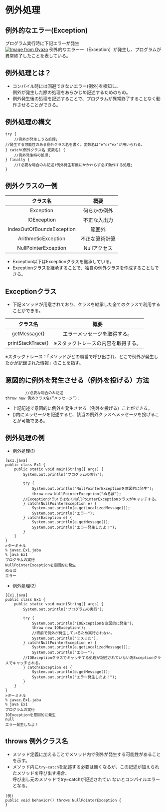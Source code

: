 # 例外処理  
## 例外的なエラー(Exception)  
プログラム実行時に下記エラーが発生  
[![Image from Gyazo](https://i.gyazo.com/2a962d984a93b6dfe421f579e7cde471.png)](https://gyazo.com/2a962d984a93b6dfe421f579e7cde471)
例外的なエラーー（Exception）が発生し、プログラムが異常終了したことを表している。  

## 例外処理とは？  
* コンパイル時には回避できないエラー(例外)を検知し、<br>例外が発生した際の処理をあらかじめ記述するためのもの。  
* 例外発生後の処理を記述することで、プログラムが異常終了することなく動作させることができる。  

## 例外処理の構文  
```
try {
    //例外が発生しうる処理;
//発生する可能性のある例外クラス名を書く。変数名は"e"or"ex"が用いられる。
} catch(例外クラス名 変数名) {
    //例外発生時の処理;
} finally {
    //(必要な場合のみ記述)例外発生有無にかかわらず必ず動作する処理;
}
```

## 例外クラスの一例  
| クラス名|概要|
|:--:|:--:|
|Exception| 何らかの例外|
|IOException |不正な入出力|
|IndexOutOfBoundsException |範囲外|
|ArithmeticException| 不正な算術計算|
|NullPointerException| Nullアクセス|  

* Exception以下はExceptionクラスを継承している。  
* Exceptionクラスを継承することで、独自の例外クラスを作成することもできる。

## Exceptionクラス  
* 下記メソッドが用意されており、クラスを継承した全てのクラスで利用することができる。  

| クラス名|概要|
|:--:|:--:|
|getMessage()| エラーメッセージを取得する。|
|printStackTrace() |※スタックトレースの内容を取得する。|

※スタックトレース：「メソッドがどの順番で呼び出され、どこで例外が発生したかが記録された情報」のことを指す。  

## 意図的に例外を発生させる（例外を投げる）方法  
```
         //必要な場合のみ記述
throw new 例外クラス名(“メッセージ“);
```
* 上記記述で意図的に例外を発生させる（例外を投げる）ことができる。  
* ()内にメッセージを記述すると、該当の例外クラスへメッセージを投げることが可能である。  

## 例外処理の例  
* 例外処理(1)
```
[Ex1.java]
public class Ex1 {
    public static void main(String[] args) {
        System.out.println("プログラムの実行");

        try {
            System.out.println("NullPointerExceptionを意図的に発生");
            throw new NullPointerException("ぬるぽ");
        //ExceptionクラスではなくNullPointerExceptionクラスがキャッチする。
        } catch(NullPointerException e) {
            System.out.println(e.getLocalizedMessage());
            System.out.println("エラー");
        } catch(Exception e) {
            System.out.println(e.getMessage());
            System.out.println("エラー発生したよ！");
        }
    }
}
>ターミナル
% javac.Ex1.jaba
% java Ex1
プログラムの実行
NullPointerExceptionを意図的に発生
ぬるぽ
エラー
```
* 例外処理(2)
```
[Ex1.java]
public class Ex1 {
    public static void main(String[] args) {
        System.out.println("プログラムの実行");

        try {
            System.out.println("IOExceptionを意図的に発生");
            throw new IOException();
            //直前で例外が発生しているため実行されない。
            System.out.println("ミスった");
        } catch(NullPointerException e) {
            System.out.println(e.getLocalizedMessage());
            System.out.println("エラー");
        //IOExceptionクラスでキャッチする処理が記述されていない為Exceptionクラスでキャッチされる。
        } catch(Exception e) {
            System.out.println(e.getMessage());
            System.out.println("エラー発生したよ！");
        }
    }
}
>ターミナル
% javac.Ex1.jaba
% java Ex1
プログラムの実行
IOExceptionを意図的に発生
null
エラー発生したよ！
```

## throws 例外クラス名  
* メソッド定義に加えることでメソッド内で例外が発生する可能性があることを示す。  
* メソッド内に```try~catch```を記述する必要は無くなるが、この記述が加えられたメソッドを呼び出す場合、<br>呼び出し元のメソッドでtry~catchが記述されてい
ないとコンパイルエラーとなる。

```
(例)
public void behavior() throws NullPointerException {
}
```


